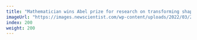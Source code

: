 ```yaml
---
title: "Mathematician wins Abel prize for research on transforming shapes"
imageUrl: "https://images.newscientist.com/wp-content/uploads/2022/03/23100224/SEI_95029901.jpg?width=600"
index: 200
weight: 200
---
```

